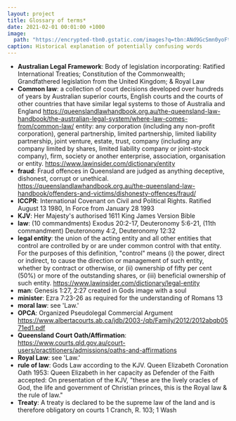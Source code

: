 ```yaml
---
layout: project
title: Glossary of terms*
date: 2021-02-01 00:01:00 +1000
image:
  path: "https://encrypted-tbn0.gstatic.com/images?q=tbn:ANd9GcSmn0yoFtfIUWgWjKGCXg2VoxqFContFuukAIND_t6irLntfw5FLHzv44124cxOaGM3578&usqp=CAU"
caption: Historical explanation of potentially confusing words
---
```


* **Australian Legal Framework**: Body of legislation incorporating: Ratified International Treaties; Constitution of the Commonwealth; Grandfathered legislation from the United Kingdom; & Royal Law
* **Common law**: a collection of court decisions developed over hundreds of years by Australian superior courts, English courts and the courts of other countries that have similar legal systems to those of Australia and England https://queenslandlawhandbook.org.au/the-queensland-law-handbook/the-australian-legal-system/where-law-comes-from/common-law/
entity: any corporation (including any non-profit corporation), general partnership, limited partnership, limited liability partnership, joint venture, estate, trust, company (including any company limited by shares, limited liability company or joint-stock company), firm, society or another enterprise, association, organisation or entity. https://www.lawinsider.com/dictionary/entity
* **fraud**: Fraud offences in Queensland are judged as anything deceptive, dishonest, corrupt or unethical. https://queenslandlawhandbook.org.au/the-queensland-law-handbook/offenders-and-victims/dishonesty-offences/fraud/
* **ICCPR**: International Covenant on Civil and Political Rights. Ratified August 13 1980, In Force from January 28 1993
* **KJV**: Her Majesty's authorised 1611 King James Version Bible
* **law**: (10 commandments) Exodus 20:2-17, Deuteronomy 5:6-21, (11th commandment) Deuteronomy 4:2, Deuteronomy 12:32
* **legal entity**: the union of the acting entity and all other entities that control are controlled by or are under common control with that entity. For the purposes of this definition, "control" means (i) the power, direct or indirect, to cause the direction or management of such entity, whether by contract or otherwise, or (ii) ownership of fifty per cent (50%) or more of the outstanding shares, or (iii) beneficial ownership of such entity. https://www.lawinsider.com/dictionary/legal-entity
* **man**: Genesis 1:27, 2:27 created in Gods image with a soul
* **minister**: Ezra 7:23-26 as required for the understanding of Romans 13
* **moral law**: see 'Law.'
* **OPCA**: Organized Pseudolegal Commercial Argument https://www.albertacourts.ab.ca/jdb/2003-/qb/Family/2012/2012abqb0571ed1.pdf
* **Queensland Court Oath/Affirmation**: https://www.courts.qld.gov.au/court-users/practitioners/admissions/oaths-and-affirmations
* **Royal Law**: see 'Law.'
* **rule of law**: Gods Law according to the KJV. Queen Elizabeth Coronation Oath 1953: Queen Elizabeth in her capacity as Defender of the Faith accepted: On presentation of the KJV, "these are the lively oracles of God, the life and government of Christian princes, this is the Royal law & the rule of law."
* **Treaty**: A treaty is declared to be the supreme law of the land and is therefore obligatory on courts 1 Cranch, R. 103; 1 Wash

